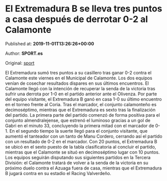 
# El Extremadura B se lleva tres puntos a casa después de derrotar 0-2 al Calamonte

Published at: **2019-11-01T13:26:26+00:00**

Author: **SPORT.es**

Original: [sport](https://www.sport.es/es/noticias/tercera-division/el-extremadura-b-se-lleva-tres-puntos-a-casa-despues-de-derrotar-0-2-al-calamonte-7710355)

El Extremadura sumó tres puntos a su casillero tras ganar 0-2 contra el Calamonte este viernes en el Municipal de Calamonte. Los dos equipos venían de cosechar resultados dispares en sus últimos encuentros. El Calamonte llegó con la intención de recuperar la senda de la victoria tras sufrir una derrota por 1-0 en el partido anterior ante el Olivenza. Por parte del equipo visitante, el Extremadura B ganó en casa 1-0 su último encuentro en el torneo frente al Coria. Tras el marcador, el conjunto calamonteño es decimoséptimo, mientras que el Extremadura es sexto tras la finalización del partido.
La primera parte del partido comenzó de forma positiva para el conjunto almendralejense, que estrenó el luminoso gracias a un gol de Gabri en el minuto 33, concluyendo la primera mitad con el marcador de 0-1.
En el segundo tiempo la suerte llegó para el conjunto visitante, que aumentó el tanteador con un tanto de Manu Cordero, cerrando así el partido con un resultado de 0-2 en el marcador.
Con 20 puntos, el Extremadura B se ubicó en el sexto puesto de la tabla clasificatoria al concluir el partido, mientras que el Calamonte se situó en decimoséptimo lugar con 10 puntos.
Los equipos seguirán disputando sus siguientes partidos en la Tercera División: el Calamonte tratará de volver a la senda de la victoria en su próximo duelo contra el Azuaga fuera de casa, mientras que el Extremadura B jugará contra en su estadio el Racing Valverdeño.
